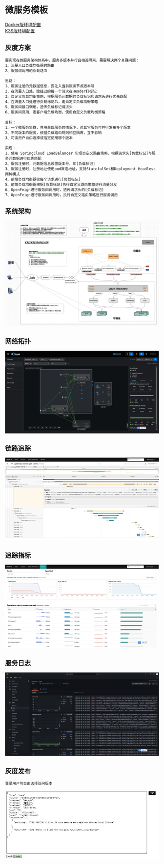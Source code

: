 # 微服务模板

<a href="README.docker.md" target="_blank"> Docker版环境配置 </a>  
<a href="README.k3s.md" target="_blank"> K3S版环境配置 </a>  

## 灰度方案
	要实现在微服务架构体系中，服务多版本并行且相互隔离，需要解决两个关键问题：
	1、流量入口负载均衡器的路由
	2、服务间调用的负载路由
	
	思路：
	1、服务注册的元数据信息，要注入当前服务节点版本号
	2、在流量入口处，给经过的每一个请求在Header打标记
	3、自定义负载均衡策略，根据服务元数据的负载标记和请求头进行优先匹配
	4、在流量入口处进行负载标记后，走自定义负载均衡策略
	5、服务间接口调用，透传负载标记请求头
	6、服务间调用，走客户端负载均衡，使用自定义负载均衡策略
		
	目标：
	1、一个微服务集群，共用基础服务的情况下，对其它服务可并行发布多个版本
	2、不同版本的服务，根据负载路由规则相互隔离，互不影响
	3、可由用户自由选择或指定使用哪个版本
	
	实现：
	1、使用 SpringCloud LoadBalancer 实现自定义路由策略，根据请求头[负载标记]与服务元数据进行优先匹配
	2、服务注册时，元数据信息设置版本号，即[负载标记]
	3、服务注册时，注册地址使用pod直连地址，支持StatefulSet和Deployment Headless两种模式
	4、前端负载均衡器给每个请求进行[负载标记]
	5、前端负载均衡器根据[负载标记]执行自定义路由策略进行流量分发
	6、OpenFeign进行服务间调用时，透传请求头的[负载标记]
	7、OpenFeign进行服务间调用时，执行自定义路由策略进行服务调用

## 系统架构
![系统架构](repo/images/SystemArchitecture.png "系统架构")

## 网络拓扑
![网络拓扑](repo/images/NetworkTopology.png "网络拓扑")

## 链路追踪
![链路追踪](repo/images/LinkTracking.png "链路追踪")

## 追踪指标
![追踪指标](repo/images/TrackingIndicators.png "追踪指标")

## 服务日志
![服务日志](repo/images/logs.png "服务日志")

## 灰度发布
	登录用户可自由选择访问版本
![灰度发布](repo/images/rebBlue.png "灰度发布")
